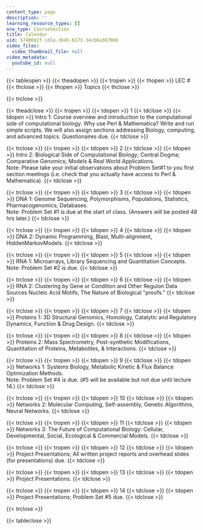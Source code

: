 ```yaml
---
content_type: page
description: ''
learning_resource_types: []
ocw_type: CourseSection
title: Calendar
uid: 5740692f-1d1e-3645-b173-34cb6a3679b6
video_files:
  video_thumbnail_file: null
video_metadata:
  youtube_id: null
---
```


{{< tableopen >}}
{{< theadopen >}}
{{< tropen >}}
{{< thopen >}}
LEC #
{{< thclose >}}
{{< thopen >}}
Topics
{{< thclose >}}

{{< trclose >}}

{{< theadclose >}}
{{< tropen >}}
{{< tdopen >}}
1
{{< tdclose >}}
{{< tdopen >}}
Intro 1: Course overview and introduction to the computational side of computational biology. Why use Perl & Mathematica? Write and run simple scripts. We will also assign sections addressing Biology, computing, and advanced topics. Questionaires due.
{{< tdclose >}}

{{< trclose >}}
{{< tropen >}}
{{< tdopen >}}
2
{{< tdclose >}}
{{< tdopen >}}
Intro 2: Biological Side of Computational Biology; Central Dogma; Comparative Genomics; Models & Real World Applications.  
Note: Please take your initial observations about Problem Set#1 to you first section meetings (i.e. check that you actually have access to Perl & Mathematica).
{{< tdclose >}}

{{< trclose >}}
{{< tropen >}}
{{< tdopen >}}
3
{{< tdclose >}}
{{< tdopen >}}
DNA 1: Genome Sequencing, Polymorphisms, Populations, Statistics, Pharmacogenomics; Databases.  
Note: Problem Set #1 is due at the start of class. (Answers will be posted 48 hrs later.)
{{< tdclose >}}

{{< trclose >}}
{{< tropen >}}
{{< tdopen >}}
4
{{< tdclose >}}
{{< tdopen >}}
DNA 2: Dynamic Programming, Blast, Multi-alignment, HiddenMarkovModels.
{{< tdclose >}}

{{< trclose >}}
{{< tropen >}}
{{< tdopen >}}
5
{{< tdclose >}}
{{< tdopen >}}
RNA 1: Microarrays, Library Sequencing and Quantitation Concepts.  
Note: Problem Set #2 is due.
{{< tdclose >}}

{{< trclose >}}
{{< tropen >}}
{{< tdopen >}}
6
{{< tdclose >}}
{{< tdopen >}}
RNA 2: Clustering by Gene or Condition and Other Regulon Data Sources Nucleic Acid Motifs; The Nature of Biological "proofs."
{{< tdclose >}}

{{< trclose >}}
{{< tropen >}}
{{< tdopen >}}
7
{{< tdclose >}}
{{< tdopen >}}
Proteins 1: 3D Structural Genomics, Homology, Catalytic and Regulatory Dynamics, Function & Drug Design.
{{< tdclose >}}

{{< trclose >}}
{{< tropen >}}
{{< tdopen >}}
8
{{< tdclose >}}
{{< tdopen >}}
Proteins 2: Mass Spectrometry, Post-synthetic Modifications, Quantitation of Proteins, Metabolites, & Interactions.
{{< tdclose >}}

{{< trclose >}}
{{< tropen >}}
{{< tdopen >}}
9
{{< tdclose >}}
{{< tdopen >}}
Networks 1: Systems Biology, Metabolic Kinetic & Flux Balance Optimization Methods.  
Note: Problem Set #4 is due. (#5 will be available but not due until lecture 14.)
{{< tdclose >}}

{{< trclose >}}
{{< tropen >}}
{{< tdopen >}}
10
{{< tdclose >}}
{{< tdopen >}}
Networks 2: Molecular Computing, Self-assembly, Genetic Algorithms, Neural Networks.
{{< tdclose >}}

{{< trclose >}}
{{< tropen >}}
{{< tdopen >}}
11
{{< tdclose >}}
{{< tdopen >}}
Networks 3: The Future of Computational Biology: Cellular, Developmental, Social, Ecological & Commercial Models.
{{< tdclose >}}

{{< trclose >}}
{{< tropen >}}
{{< tdopen >}}
12
{{< tdclose >}}
{{< tdopen >}}
Project Presentations; All written project reports and overhead slides (for presentations) due.
{{< tdclose >}}

{{< trclose >}}
{{< tropen >}}
{{< tdopen >}}
13
{{< tdclose >}}
{{< tdopen >}}
Project Presentations.
{{< tdclose >}}

{{< trclose >}}
{{< tropen >}}
{{< tdopen >}}
14
{{< tdclose >}}
{{< tdopen >}}
Project Presentations; Problem Set #5 due.
{{< tdclose >}}

{{< trclose >}}

{{< tableclose >}}